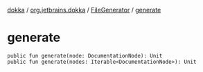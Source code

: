 [dokka](../../index.md) / [org.jetbrains.dokka](../index.md) / [FileGenerator](index.md) / [generate](generate.md)

# generate

```
public fun generate(node: DocumentationNode): Unit
public fun generate(nodes: Iterable<DocumentationNode>): Unit
```
